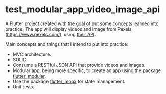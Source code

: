 # test_modular_app_video_image_api
A Flutter project created with the goal of put some concepts learned into practice. The app will display videos and image from Pexels (https://www.pexels.com/), using [their API](https://www.pexels.com/api/).

Main concepts and things that I intend to put into practice:
- MVC architecture.
- SOLID.
- Consume a RESTful JSON API that provide videos and images.
- Modular app, being more specific, to create an app using the package [flutter_modular](https://pub.dev/packages/flutter_modular).
- Use the package [flutter_mobx](https://pub.dev/packages/flutter_mobx) for state management.
- Unit tests.
